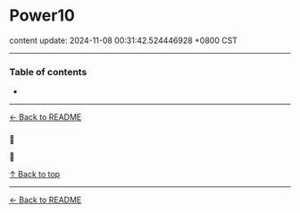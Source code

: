 # Power10

content update: 2024-11-08 00:31:42.524446928 +0800 CST

---

### Table of contents


- [](#)

---

[← Back to README](../README.md)





### 

🔗 [](?region=AP)

📅 







[↑ Back to top](#table-of-contents)

---



[← Back to README](../README.md)